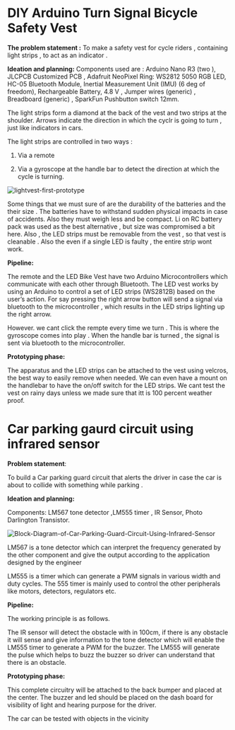  # DIY Arduino Turn Signal Bicycle Safety Vest

**The problem statement :**
To make a safety vest for cycle riders , containing light strips , to act as an indicator . 

**Ideation and planning:**
Components used are :
Arduino Nano R3	(two ),
JLCPCB Customized PCB	,
Adafruit NeoPixel Ring: WS2812 5050 RGB LED,
HC-05 Bluetooth Module,
Inertial Measurement Unit (IMU) (6 deg of freedom),	
Rechargeable Battery, 4.8 V	,
Jumper wires (generic)	,
Breadboard (generic)	,
SparkFun Pushbutton switch 12mm.


The light  strips form a diamond at the back of the vest and two strips at the shoulder. Arrows indicate the direction in which the cyclr is going to turn , just like indicators in cars. 

The light strips are controlled in two ways :

1. Via a remote 

2. Via a gyroscope at the handle bar to detect the direction at which the cycle is turning.

![lightvest-first-prototype](https://user-images.githubusercontent.com/85502194/122208703-406fa280-cec1-11eb-83b3-056f80df3dbb.jpg)

Some things that we must sure of are the durability of the batteries and the their size . The batteries have to withstand sudden physical impacts in case of accidents. Also they must weigh less and be compact.  Li on RC battery pack was used as the  best alternative , but size was compromised a bit here.
Also , the LED strips must be removable from the vest , so that vest is cleanable . Also the even if a single LED is faulty , the entire strip wont work.

**Pipeline:**

 The remote and the LED Bike Vest have two Arduino Microcontrollers which communicate with each other through Bluetooth. The LED vest works by using an Arduino to control a set of LED strips (WS2812B) based on the user’s action. For say pressing the right arrow button will send a signal via bluetooth to the microcontroller , which results in the LED strips lighting up the right arrow. 
 
 However. we cant click the rempte every time we turn . This is where the gyroscope comes into play . When the handle bar is turned , the signal is sent via bluetooth to the microcontroller.
 
 **Prototyping phase:**
 
 The apparatus and the LED strips can be attached to the vest using velcros, the best way to easily remove when needed. We can even have a mount on the handlebar to have the on/off switch for the LED strips. We cant test the vest on rainy days unless we made sure that itt is 100 percent weather proof. 
 
 
 
 # Car parking gaurd circuit using infrared sensor
 
 **Problem statement**: 
 
 To build a Car parking guard circuit that alerts the driver in case the car is about to collide with something while parking .
 
 **Ideation and planning:**
 
 Components:
 LM567 tone detector ,LM555 timer , IR Sensor, Photo Darlington Transistor.
 
 ![Block-Diagram-of-Car-Parking-Guard-Circuit-Using-Infrared-Sensor](https://user-images.githubusercontent.com/85502194/122221493-f1306e80-cece-11eb-9e54-f2569184090f.png)

LM567 is a tone detector which can interpret the frequency generated by the other component and give the output according to the application designed by the engineer

LM555 is a timer which can generate a PWM signals in various width and duty cycles. The 555 timer is mainly used to control the other peripherals like motors, detectors, regulators etc.

**Pipeline:**

The working principle is as follows.

The IR sensor will detect the obstacle with in 100cm, if there is any obstacle it will sense and give information to the tone detector which will enable the LM555 timer to generate a PWM for the buzzer. The LM555 will generate the pulse which helps to buzz the buzzer so driver can understand that there is an obstacle.

**Prototyping phase:**

This complete circuitry will be attached to the back bumper and placed at the center. The buzzer and led should be placed on the dash board for visibility of light and hearing purpose for the driver.

The car can be tested with objects in the vicinity

